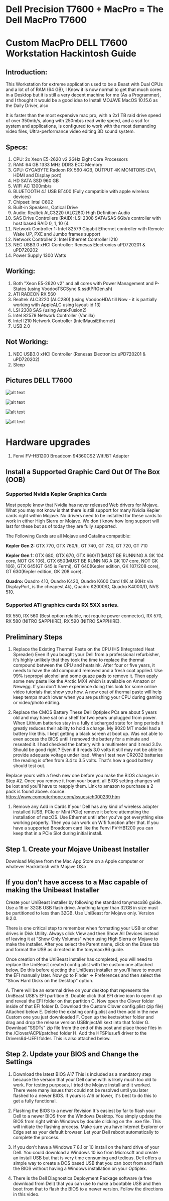 # Dell Precision T7600 + MacPro = The Dell MacPro T7600

# Custom MacPro DELL T7600 Workstation Hackintosh Guide

## Introduction: 

This Workstation for extreme application used to be a Beast with Dual CPUs and a lot of of RAM (64 GB), I Know it is now normal to get that much cores in a Desktop but it is still a very decent machine for me (As a Programmer), and I thought it would be a good idea to Install MOJAVE MacOS 10.15.6 as the Daily Driver, also 

It is faster than the most expensive mac pro, with a 2x1 TB raid drive speed of over 350mb/s, along with 250mb/s read write speed, and a ssd for system and applications, is configured to work with the most demanding video files, Ultra-performance video editing 3D sound system.

## Specs:

1. CPU: 2x Xeon E5-2620 v2 2GHz Eight Core Processors
1. RAM: 64 GB 1333 MHz DDR3 ECC Memory
1. GPU: GYGABYTE Radeon RX 560 4GB, OUTPUT 4K MONITORS (DVI, HDMI and Display port)
1. HD SATA SSD 960 GB
1. WIFI AC 1300mb/s
1. BLUETOOTH 4.1 USB BT400  (Fully compatible with apple wireless devices)
1. Chipset: Intel C602
1. Built-in Speakers, Optical Drive
1. Audio: Realtek ALC3220 (ALC280) High Definition Audio
1. SAS Drive Controllers (RAID): LSI 2308 SATA/SAS 6Gb/s controller with host based RAID 0, 1, 10 (4 
1. Network Controller 1: Intel 82579 Gigabit Ethernet controller with Remote Wake UP, PXE and Jumbo frames support
1. Network Controller 2: Intel Ethernet Controller I210
1. NEC USB3.0 xHCI Controller: Renesas Electronics uPD720201 & uPD720202
1. Power Supply 1300 Watts 

## Working:

1. Both "Xeon E5-2620 v2" and all cores with Power Management and P-States (using VoodooTSCSync & ssdtPRGen.sh)
1. ATI RADEON RX 560
1. Realtek ALC3220 (ALC280)  (using VoodooHDA till Now - it is partially working with AppleALC using layout-id 13)
1. LSI 2308 SAS (using AstekFusion2)
1. Intel 82579 Network Controller (Vanilla)
1. Intel I210 Network Controller (IntelMausiEthernet)
1. USB 2.0

## Not Working:

1. NEC USB3.0 xHCI Controller (Renesas Electronics uPD720201 & uPD720202)
1. Sleep

## Pictures DELL T7600

![alt text](https://www.insanelymac.com/forum/uploads/monthly_2018_08/dell_precision_t7610_462_1212_mini_1065183.jpg.708d200690c29b90ba349b695fbe2c2c.jpg)

![alt text](https://www.insanelymac.com/forum/uploads/monthly_2018_08/delovna-postaja-dell-precision-t7610-4492-1.jpg.a3b6e0738a01c320abf08c8c44522e03.jpg)

![alt text](https://i.ebayimg.com/images/g/QE8AAOSwCDxeP-e9/s-l1600.jpg)

![alt text](https://i.ebayimg.com/images/g/L9gAAOSwtjBeP-ew/s-l1600.png)

# Hardware upgrades

1. Fenvi FV-HB1200 Broadcom 94360CS2 Wifi/BT Adapter

## Install a Supported Graphic Card Out Of The Box (OOB)

### Supported Nvidia Kepler Graphics Cards

Most people know that Nvidia has never released Web drivers for Mojave. What you may not know is that there is still support for many Nvidia Kepler cards right within Mojave. No drivers need to be installed for these cards to work in either High Sierra or Mojave. We don't know how long support will last for these but as of today they are fully supported.

The Following Cards are all Mojave and Catalina compatible:

**Kepler Gen 2:**
GTX 770,
GTX 760/ti,
GT 740,
GT 730,
GT 720,
GT 710

**Kepler Gen 1:**
GTX 680,
GTX 670,
GTX 660/TI(MUST BE RUNNING A GK 104 core, NOT GK 106),
GTX 650(MUST BE RUNNING A GK 107 core, NOT GK 106),
GTX 645(GT 645 is Fermi),
GT 640(Kepler edition, GK 107/208 core),
GT 630(Kepler edition, GK 208 core).

**Quadro:**
Quadro 410,
Quadro K420,
Quadro K600 Card (4K at 60Hz via DisplayPort, is the cheapest 4k),
Quadro K2000/D,
Quadro K4000/D,
NVS 510.

### Supported ATI graphics cards RX 5XX series.

RX 550,
RX 560 (Best option relaible, not require power connector),
RX 570,
RX 580 (NITRO SAPPHIRE),
RX 590 (NITRO SAPPHIRE).

## Preliminary Steps

1. Replace the Existing Thermal Paste on the CPU IHS (Integrated Heat Spreader)
Even if you bought your Dell from a professional refurbisher, it's highly unlikely that they took the time to replace the thermal compound between the CPU and heatsink. After four or five years, it needs to have the old compound removed and a fresh coat applied. Use 99% isopropyl alcohol and some guaze pads to remove it. Then apply some new paste like the Arctic MX4 which is available on Amazon or Newegg. If you don't have experience doing this look for some online video tutorials that show you how. A new coat of thermal paste will help keep temps much lower when you are pushing your CPU during gaming or video/photo editing.

1. Replace the CMOS Battery
These Dell Optiplex PCs are about 5 years old and may have sat on a shelf for two years unplugged from power. When Lithium batteries stay in a fully discharged state for long periods it greatly reduces their ability to hold a charge. My 9020 MT model had a battery like this. I kept getting a black screen at boot up. Was not able to even access the BIOS until I removed the battery for a minute and reseated it. I had checked the battery with a multimeter and it read 3.0v. Should be good right ? Even if it reads 3.0 volts it still may not be able to provide adequate voltage under load. When I test new CR2032 batteries the reading is often from 3.4 to 3.5 volts. That's how a good battery should test out.

Replace yours with a fresh new one before you make the BIOS changes in Step #2. Once you remove it from your board, all BIOS setting changes will be lost and you'll have to reapply them. Link to amazon to purchase a 2 pack is found above.
source: https://www.computerhope.com/issues/ch000239.htm

1. Remove any Add in Cards
If your Dell has any kind of wireless adapter installed (USB, PCIe or Mini PCIe) remove it before attempting the installation of macOS. Use Ethernet until after you've got everything else working properly. Then you can work on Wifi function after that. If you have a supported Broadcom card like the Fenvi FV-HB1200 you can keep that in a PCIe Slot during initial install.


## Step 1. Create your Mojave Unibeast Installer
Download Mojave from the Mac App Store on a Apple computer or whatever Hackintosh with Mojave OS.x

## If you don't have access to a Mac capable of making the Unibeast Installer

Create your UniBeast installer by following the standard tonymacx86 guide. Use a 16 or 32GB USB flash drive. Anything larger than 32GB in size must be partitioned to less than 32GB. Use UniBeast for Mojave only. Version 9.2.0.

There is one critical step to remember when formatting your USB or other drives in Disk Utility. Always click View and then Show All Devices instead of leaving it at "Show Only Volumes" when using High Sierra or Mojave to make the installer. After you select the Parent name, click on the Erase tab and format the USB as directed in the tonymacx86 guide.

Once creation of the UniBeast installer has completed, you will need to replace the UniBeast created config.plist with the custom one attached below. Do this before ejecting the UniBeast installer or you'll have to mount the EFI manually later. Now go to Finder -> Preferences and then select the "Show Hard Disks on the Desktop" option.

A. There will be an external drive on your desktop that represents the UniBeast USB's EFI partition
B. Double click that EFI drive icon to open it up and reveal the EFI folder on that partition
C. Now open the Clover folder inside of that EFI folder
D. Download the Custom Clover config.plist (zip file) Attached below
E. Delete the existing config.plist and then add in the new Custom one you just downloaded
F. Open up the kexts/other folder and drag and drop the release version USBInjectAll.kext into that folder
G. Download "SSDTs" zip file from the end of this post and place those files in the /Clover/ACPI/patched folder
H. Add the HFSPlus.efi driver to the Drivers64-UEFI folder. This is also attached below.

## Step 2. Update your BIOS and Change the Settings

1. Download the latest BIOS A17
This is included as a mandatory step because the version that your Dell came with is likely much too old to work. 
For testing purposes, I tried the Mojave install and it worked. There were many issues that could not be resolved until you later flashed to a newer BIOS. If yours is A16 or lower, it's best to do this to get a fully functional.

1. Flashing the BIOS to a newer Revision
It's easiest by far to flash your Dell to a newer BIOS from the Windows Desktop. You simply update the BIOS from right within Windows by double clicking on the .exe file. This will initiate the flashing process. Make sure you have Internet Explorer or Edge set as your default browser. Let your Dell reboot automatically to complete the process.

1. If you don't have a Windows 7 8.1 or 10 install on the hard drive of your Dell. You could download a Windows 10 iso from Microsoft and create an install USB but that is very time consuming and tedious. Dell offers a simple way to create a DOS based USB that you can boot from and flash the BIOS without having a Windows installation on your Optiplex.

1. There is the Dell Diagnostics Deployment Package software (a free download from Dell) that you can use to make a bootable USB and then boot from that to flash the BIOS to a newer version. Follow the directions in this video.

